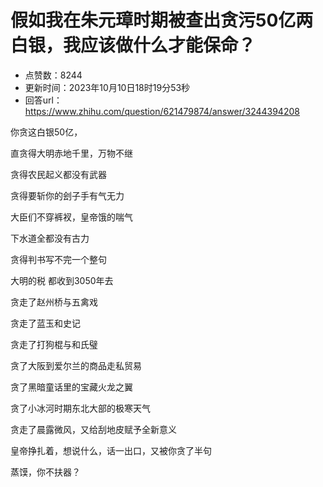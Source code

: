 # 假如我在朱元璋时期被查出贪污50亿两白银，我应该做什么才能保命？
- 点赞数：8244
- 更新时间：2023年10月10日18时19分53秒
- 回答url：https://www.zhihu.com/question/621479874/answer/3244394208
<body>
 <p data-pid="Awtpv7wN">你贪这白银50亿，</p>
 <p data-pid="vvtnzpQp">直贪得大明赤地千里，万物不继</p>
 <p data-pid="1BZXyMML">贪得农民起义都没有武器</p>
 <p data-pid="iIOJK7Aa">贪得要斩你的刽子手有气无力</p>
 <p data-pid="1UFLwXWs">大臣们不穿裤衩，皇帝饿的喘气</p>
 <p data-pid="lBUz5It8">下水道全都没有古力</p>
 <p data-pid="GLJ0_h4i">贪得判书写不完一个整句</p>
 <p data-pid="IzD8wrac">大明的税 都收到3050年去</p>
 <p data-pid="G1WLgvlx">贪走了赵州桥与五禽戏</p>
 <p data-pid="WVl2dJ2u">贪走了蓝玉和史记</p>
 <p data-pid="vXZEy5ty">贪走了打狗棍与和氏璧</p>
 <p data-pid="8o6IUn5T">贪了大阪到爱尔兰的商品走私贸易</p>
 <p data-pid="-ngAN1Cg">贪了黑暗童话里的宝藏火龙之翼</p>
 <p data-pid="lrZKzE24">贪了小冰河时期东北大部的极寒天气</p>
 <p data-pid="CCyz-13u">贪走了晨露微风，又给刮地皮赋予全新意义</p>
 <p data-pid="6b5n3n3I">皇帝挣扎着，想说什么，话一出口，又被你贪了半句</p>
 <p data-pid="he4Rq9mW">蒸馍，你不扶器？</p>
 <p></p>
</body>